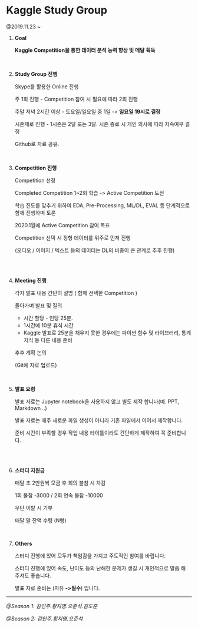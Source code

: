 # Kaggle Study Group

@2019.11.23 ~ 



1. **Goal**

   **Kaggle Competition을 통한 데이터 분석 능력 향상 및 메달 획득**

   <br/>

2. **Study Group 진행**

   Skype를 활용한 Online 진행

   주 1회 진행 - Competition 참여 시 필요에 따라 2회 진행

   주말 저녁 2시간 이상 - 토요일/일요일 중 1일 -> **일요일 19시로 결정**

   시즌제로 진행 - 1시즌은 2달 또는 3달. 시즌 종료 시 개인 의사에 따라 지속여부 결정

   Github로 자료 공유.

   <br/>

3. **Competition  진행**

   Competition 선정

   Completed Competition 1~2회 학습 -> Active Competition 도전

   학습 진도를 맞추기 위하여 EDA, Pre-Processing, ML/DL, EVAL 등 단계적으로 함께 진행하며 토론

   2020.1월에 Active Competition 참여 목표

   Competition 선택 시 정형 데이터를 위주로 먼저 진행

   (오디오 / 이미지 / 텍스트 등의 데이터는 DL의 비중이 큰 관계로 추후 진행)

   <br/>

   <br/>

4. **Meeting 진행**

   각자 발표 내용 간단히 설명 ( 함께 선택한 Competition )

   돌아가며 발표 및 질의

   - 시간 할당 - 인당 25분.
   - 1시간에 10분 휴식 시간
   - Kaggle 발표로 25분을 채우지 못한 경우에는 파이썬 함수 및 라이브러리, 통계 지식 등 다른 내용 준비

   추후 계획 논의

   (Git에 자료 업로드)

   <br/>

5. **발표 요령**

   발표 자료는 Jupyter notebook을 사용하지 않고 별도 제작 합니다(예. PPT, Markdown ..)

   발표 자료는 매주 새로운 파일 생성이 아니라 기존 파일에서 이어서 제작합니다.

   준비 시간이 부족할 경우 작업 내용 타이틀이라도 간단하게 제작하여 꼭 준비합니다.

   <br/>

   <br/>

6. **스터디 지원금**

   매달 초 2만원씩 모금 후 회의 불참 시 차감

   1회 불참 -3000 / 2회 연속 불참 -10000

   무단 이탈 시 기부

   매달 말 잔액 수령 (N빵)

<br/>

7. **Others**

   스터디 진행에 있어 모두가 책임감을 가지고 주도적인 참여를 바랍니다.

   스터디 진행에 있어 속도, 난이도 등의 난해한 문제가 생길 시 개인적으로 말씀 해 주셔도 좋습니다.

   발표 자료 준비는 (자유 **->필수**) 입니다.

---

*@Season 1: 김인주.황지명.오준석.김도훈*

*@Season 2: 김인주.황지명.오준석*





